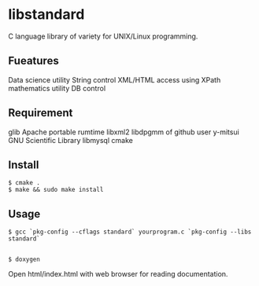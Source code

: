 libstandard
===========

C language library of variety for UNIX/Linux programming.

## Fueatures
Data science utility
String control
XML/HTML access using XPath
mathematics utility
DB control

## Requirement
glib
Apache portable rumtime
libxml2
libdpgmm of github user y-mitsui
GNU Scientific Library
libmysql
cmake
## Install

    $ cmake .
    $ make && sudo make install

## Usage

    $ gcc `pkg-config --cflags standard` yourprogram.c `pkg-config --libs standard`


	$ doxygen
	
Open html/index.html with web browser for reading documentation.
